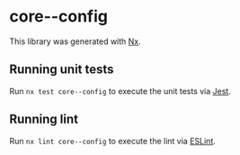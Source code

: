 # core--config

This library was generated with [Nx](https://nx.dev).

## Running unit tests

Run `nx test core--config` to execute the unit tests via [Jest](https://jestjs.io).

## Running lint

Run `nx lint core--config` to execute the lint via [ESLint](https://eslint.org/).
